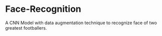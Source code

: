 # Face-Recognition
A CNN Model with data augmentation technique to recognize face of two greatest footballers. 
